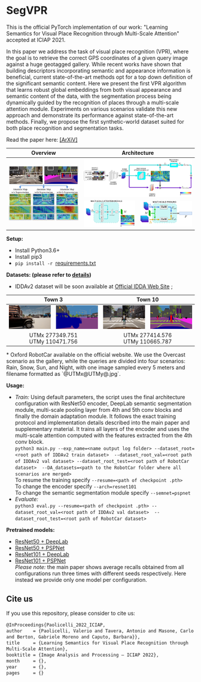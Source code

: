 # SegVPR
This is the official PyTorch implementation of our work: "Learning Semantics for Visual Place Recognition through Multi-Scale Attention" accepted at ICIAP 2021.

In this paper we address the task of visual place recognition (VPR), where the goal is to retrieve the correct GPS coordinates of a given query image against a huge geotagged gallery. While recent works have shown that building descriptors incorporating semantic and appearance information is beneficial, current state-of-the-art methods opt for a top down definition of the significant semantic content. Here we present the first VPR algorithm that learns robust global embeddings from both visual appearance and semantic content of the data, with the segmentation process being dynamically guided by the recognition of places through a multi-scale attention module. Experiments on various scenarios validate this new approach and demonstrate its performance against state-of-the-art methods. Finally, we propose the first synthetic-world dataset suited for both place recognition and segmentation tasks.

<!--- [[Paper]](https://openaccess.thecvf.com/content/WACV2022/papers/Tavera_Pixel-by-Pixel_Cross-Domain_Alignment_for_Few-Shot_Semantic_Segmentation_WACV_2022_paper.pdf)
\[[Supplementary]](https://openaccess.thecvf.com/content/WACV2022/supplemental/Tavera_Pixel-by-Pixel_Cross-Domain_Alignment_WACV_2022_supplemental.pdf) --->

Read the paper here: [[ArXiV]](https://arxiv.org/abs/2201.09701)


<table>
<thead>
  <tr>
    <th>Overview</th>
    <th colspan="2">Architecture</th>
  </tr>
</thead>
<tbody>
  <tr>
    <td rowspan="3"><img src="images/teaser.png" alt="Teaser"/></td>
    <td colspan="2"><img src="images/architecture.jpg" alt="Architecture" width="1154"/></td>
  </tr>
  <tr>
    <td rowspan="2"><img src="images/ms_attention_module.jpg" alt="MS-Attention-Module" width="288"/></td>
    <td rowspan="2"><img src="images/ms_pooling_module.jpg" alt="MS-Pooling-Module" width="288"/></td>
  </tr>
  <tr>
  </tr>
  </tbody>
</table>
  
**Setup:**
 * Install Python3.6+
 * Install pip3
 * `pip install -r `[requirements.txt](./requirements.txt)
  
  
**Datasets: (please refer to [details](./dataset_details.txt))**
 * IDDAv2 dataset will be soon available at [Official IDDA Web Site](https://idda-dataset.github.io/home/) ;
 <table>
  <thead>
    <tr>
      <th colspan="2">Town 3</th>
      <th colspan="2">Town 10</th>
    </tr>
  </thead>
  <tbody>
    <tr>
      <td><img src="images/g_image_277349.751_110471.756_Town3_.png" alt="Town3_image"/></td>
      <td><img src="images/g_mask_277349.751_110471.756_Town3_.png" alt="Town3_mask"/></td>
      <td><img src="images/g_image_277414.576_110665.787_Town10_.png" alt="Town10_image"/></td>
      <td><img src="images/g_mask_277414.576_110665.787_Town10_.png" alt="Town10_mask"/></td>
    </tr>
    <tr>
      <td colspan="2" style="text-align: center; vertical-align: middle;">UTMx 277349.751<br>UTMy 110471.756<br></td>
      <td colspan="2" style="text-align: center; vertical-align: middle;">UTMx 277414.576<br>UTMy 110665.787<br></td>
    </tr>
  </tbody>
  </table>
 * Oxford RobotCar available on the official website. We use the Overcast scenario as the gallery, 
   while the queries are divided into four scenarios: Rain, Snow, Sun, and Night, with one image sampled every 5 meters 
   and filename formatted as `@UTMx@UTMy@.jpg`. 
  
  
**Usage:**
 * *Train:* Using default parameters, the script uses the final architecture configuration with 
   ResNet50 encoder, DeepLab semantic segmentation module, multi-scale pooling layer from 4th and 5th conv blocks and 
   finally the domain adaptation module. 
   It follows the exact training protocol and implementation details described into the main paper and supplementary 
   material. It trains all layers of the encoder and uses the multi-scale attention computed with the features
   extracted from the 4th conv block.  
   `python3 main.py --exp_name=<name output log folder> --dataset_root=<root path of IDDAv2 train dataset> 
   --dataset_root_val=<root path of IDDAv2 val dataset> --dataset_root_test=<root path of RobotCar dataset> 
   --DA_datasets=<path to the RobotCar folder where all scenarios are merged>`  
   To resume the training specify `--resume=<path of checkpoint .pth>`  
   To change the encoder specify `--arch=resnet101`  
   To change the semantic segmentation module specify `--semnet=pspnet` 
 * *Evaluate:*   
   `python3 eval.py --resume=<path of checkpoint .pth> --dataset_root_val=<root path of IDDAv2 val dataset> 
   --dataset_root_test=<root path of RobotCar dataset>`
  
  
**Pretrained models:**
 * [ResNet50 + DeepLab](https://drive.google.com/file/d/1Jv0hoarx3tTnL59Phl119FoljkJpu9dP/view?usp=sharing)
 * [ResNet50 + PSPNet](https://drive.google.com/file/d/1g33N0gVNGAKWgx0gHbDcAybVxMUkUtdt/view?usp=sharing)
 * [ResNet101 + DeepLab](https://drive.google.com/file/d/1R6m4FpOrf4oOwVO-TnSGZjtE5tR5LCJd/view?usp=sharing)
 * [ResNet101 + PSPNet](https://drive.google.com/file/d/1uQqr7oDeg5T8JQNxtHtEnkleA2orf2cx/view?usp=sharing)  
*Please note:* the main paper shows average recalls obtained from all configurations run three times with different seeds respectively. 
Here instead we provide only one model per configuration.
  
## Cite us
If you use this repository, please consider to cite us:

    @InProceedings{Paolicelli_2022_ICIAP,
    author    = {Paolicelli, Valerio and Tavera, Antonio and Masone, Carlo and Berton, Gabriele Moreno and Caputo, Barbara}},
    title     = {Learning Semantics for Visual Place Recognition through Multi-Scale Attention},
    booktitle = {Image Analysis and Processing – ICIAP 2022},
    month     = {},
    year      = {},
    pages     = {}
